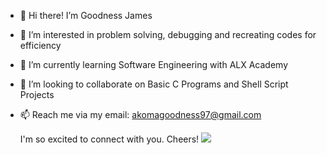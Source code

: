 - 👋 Hi there! I’m Goodness James
- 👀 I’m interested in problem solving, debugging and recreating codes for efficiency
- 🌱 I’m currently learning Software Engineering with ALX Academy
- 💞️ I’m looking to collaborate on Basic C Programs and Shell Script Projects
- 📫 Reach me via my email: akomagoodness97@gmail.com

     I'm so excited to connect with you. Cheers!
![](https://komarev.com/ghpvc/?username=GoodnessJames&style=flat-square)
